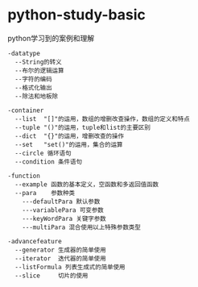 # python-study-basic
python学习到的案例和理解	
  
    -datatype 
      --String的转义
      --布尔的逻辑运算
      --字符的编码
      --格式化输出
      --除法和地板除
      
    -container
      --list  "[]"的运用，数组的增删改查操作，数组的定义和特点
      --tuple "()"的运用，tuple和list的主要区别
      --dict  "{}"的运用，增删改查的操作
      --set   "set()"的运用，集合的运算
      --circle 循环语句
      --condition 条件语句
      
    -function
      --example 函数的基本定义，空函数和多返回值函数
      --para    参数种类
        ---defaultPara 默认参数
        ---variablePara 可变参数
        ---keyWordPara 关键字参数
        ---multiPara 混合使用以上特殊参数类型
    
    -advancefeature
      --generator 生成器的简单使用
      --iterator  迭代器的简单使用
      --listFormula 列表生成式的简单使用
      --slice     切片的使用
